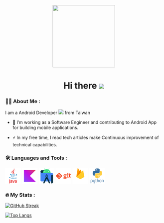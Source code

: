 
<div id="header" align="center">
  <img src="https://media.giphy.com/media/v1.Y2lkPTc5MGI3NjExMGJhbmJpOG05d3BpYmloemQ5MmZkMDQ4OWVqbnFweGJja2c4eXM5MiZlcD12MV9pbnRlcm5hbF9naWZfYnlfaWQmY3Q9cw/4XXo8A7CIW1lZGgdhm/giphy.gif" width="200" height="200"/>
<!--<div id="badges">
  <a href="your-linkedin-URL">
    <img src="https://img.shields.io/badge/LinkedIn-blue?style=for-the-badge&logo=linkedin&logoColor=white" alt="LinkedIn Badge"/>
  </a>
  <a href="your-youtube-URL">
    <img src="https://img.shields.io/badge/YouTube-red?style=for-the-badge&logo=youtube&logoColor=white" alt="Youtube Badge"/>
  </a>
  <a href="your-twitter-URL">
    <img src="https://img.shields.io/badge/Twitter-blue?style=for-the-badge&logo=twitter&logoColor=white" alt="Twitter Badge"/>
  </a>
</div>-->
<h1>
  Hi there
  <img src="https://media.giphy.com/media/hvRJCLFzcasrR4ia7z/giphy.gif" width="30px"/>
</h1>

</div>

### :woman_technologist: About Me :
I am a Android Developer <img src="https://media.giphy.com/media/WUlplcMpOCEmTGBtBW/giphy.gif" width="30"> from Taiwan
- :telescope: I’m working as a Software Engineer and contributing to Android App for building mobile applications.

- :zap: In my free time, I read tech articles make Continuous improvement of technical capabilities.

### :hammer_and_wrench: Languages and Tools :

<div>
  <img src="https://github.com/devicons/devicon/blob/master/icons/java/java-original-wordmark.svg" title="Java" alt="Java" width="50" height="50"/>
  <img src="https://github.com/devicons/devicon/blob/master/icons/kotlin/kotlin-original.svg" title="Kotlin" alt="Kotlin" width="50" height="50"/>
  <img src="https://github.com/devicons/devicon/blob/master/icons/androidstudio/androidstudio-original.svg" title="Flutter" alt="Flutter" width="50" height="50"/>
  <img src="https://github.com/devicons/devicon/blob/master/icons/git/git-plain-wordmark.svg" title="Git" **alt="Git" width="50" height="50"/>
  <img src="https://github.com/devicons/devicon/blob/master/icons/firebase/firebase-original-wordmark.svg" title="Firebase" alt="Firebase" width="50" height="50"/>
  <img src="https://github.com/devicons/devicon/blob/master/icons/python/python-original-wordmark.svg" title="Python" alt="Python" width="50" height="50"/>
<!--   <img src="https://github.com/devicons/devicon/blob/master/icons/flutter/flutter-original.svg" title="Flutter" alt="Flutter" width="50" height="50"/> -->
</div>

### :fire: My Stats :

[![GitHub Streak](https://github-readme-streak-stats.herokuapp.com?user=Quuanna&theme=highcontrast&locale=zh_Hant&date_format=%5BY.%5Dn.j&mode=weekly)](https://git.io/streak-stats)

[![Top Langs](https://github-readme-stats.vercel.app/api/top-langs/?username=Quuanna&layout=compact&theme=vision-friendly-dark)](https://github.com/anuraghazra/github-readme-stats)
